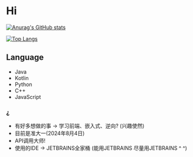 # Hi
    
 [![Anurag's GitHub stats](https://github-readme-stats.vercel.app/api?username=luorenmu)](https://github.com/anuraghazra/github-readme-stats)      





                                   
 [![Top Langs](https://github-readme-stats.vercel.app/api/top-langs/?username=luorenmu)](https://github.com/anuraghazra/github-readme-stats)    

## Language
- Java
- Kotlin
- Python
- C++
- JavaScript

### ¿
- 有好多想做的事 -> 学习前端、嵌入式、逆向? (兴趣使然)
- 目前是准大一(2024年8月4日)
- API调用大师!
- 使用的IDE -> JETBRAINS全家桶 (能用JETBRAINS 尽量用JETBRAINS ^ ^)
  
<!--
**LuoRenMu/LuoRenMu** is a ✨ _special_ ✨ repository because its `README.md` (this file) appears on your GitHub profile.


  


Here are some ideas to get you started:

- 🔭 I’m currently working on ...
- 🌱 I’m currently learning ...
- 👯 I’m looking to collaborate on ...
- 🤔 I’m looking for help with ...
- 💬 Ask me about ...
- 📫 How to reach me: ...
- 😄 Pronouns: ...
- ⚡ Fun fact: ...
-->

